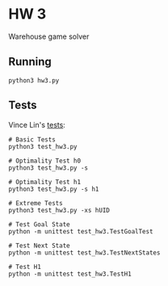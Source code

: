 # HW 3
Warehouse game solver

## Running
```shell
python3 hw3.py
```

## Tests

Vince Lin's [tests](https://gist.github.com/vinlin24/5379704763a06952d91c0af0f52ddbb3):
```shell
# Basic Tests
python3 test_hw3.py

# Optimality Test h0
python3 test_hw3.py -s

# Optimality Test h1
python3 test_hw3.py -s h1

# Extreme Tests
python3 test_hw3.py -xs hUID

# Test Goal State
python -m unittest test_hw3.TestGoalTest

# Test Next State
python -m unittest test_hw3.TestNextStates

# Test H1
python -m unittest test_hw3.TestH1
```

